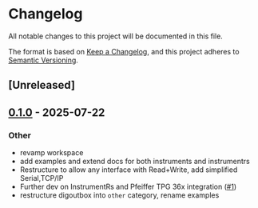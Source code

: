 # Changelog

All notable changes to this project will be documented in this file.

The format is based on [Keep a Changelog](https://keepachangelog.com/en/1.0.0/),
and this project adheres to [Semantic Versioning](https://semver.org/spec/v2.0.0.html).

## [Unreleased]

## [0.1.0](https://github.com/trappitsch/instrumentRs/releases/tag/digoutbox-v0.1.0) - 2025-07-22

### Other

- revamp workspace
- add examples and extend docs for both instruments and instrumentrs
- Restructure to allow any interface with Read+Write, add simplified Serial,TCP/IP
- Further dev on InstrumentRs and Pfeiffer TPG 36x integration ([#1](https://github.com/trappitsch/instrumentRs/pull/1))
- restructure digoutbox into `other` category, rename examples
